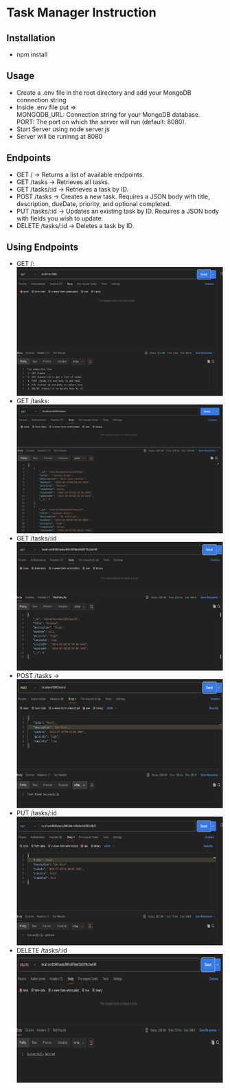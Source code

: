 # Task Manager Instruction

## Installation

- npm install

## Usage

- Create a .env file in the root directory and add your MongoDB connection string
- Inside .env file put =>  
  MONGODB_URL: Connection string for your MongoDB database.  
  PORT: The port on which the server will run (default: 8080).
- Start Server using node server.js
- Server will be runinng at 8080

## Endpoints

- GET / -> Returns a list of available endpoints.
- GET /tasks -> Retrieves all tasks.
- GET /tasks/:id -> Retrieves a task by ID.
- POST /tasks -> Creates a new task. Requires a JSON body with title, description, dueDate, priority, and optional completed.
- PUT /tasks/:id -> Updates an existing task by ID. Requires a JSON body with fields you wish to update.
- DELETE /tasks/:id -> Deletes a task by ID.

## Using Endpoints

- GET /:  
  <img src="assets/getBasic.png" alt="Basis GET" height="300"/>
- GET /tasks:  
  <img src="assets/getTasks.png" alt="Tasks List" height="300"/>
- GET /tasks/:id  
  <img src="assets/./getById.png" alt="Task by Id" height="300"/>
- POST /tasks ->  
  <img src="assets/post.png" alt="Add a task" height="300"/>
- PUT /tasks/:id  
  <img src="assets/putById.png" alt="Update a task by id" height="300"/>
- DELETE /tasks/:id  
  <img src="assets/deleteById.png" alt="Delete a task by id" height="300"/>
